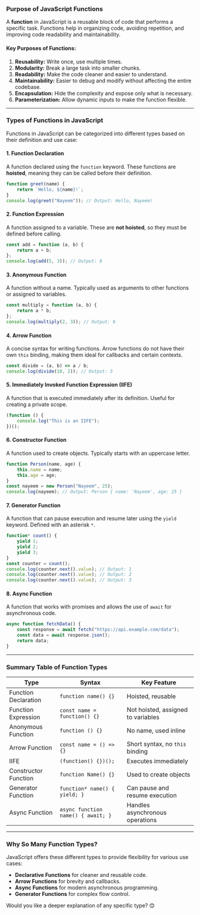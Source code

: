 ### **Purpose of JavaScript Functions**
A **function** in JavaScript is a reusable block of code that performs a specific task. Functions help in organizing code, avoiding repetition, and improving code readability and maintainability.

#### **Key Purposes of Functions:**
1. **Reusability:** Write once, use multiple times.
2. **Modularity:** Break a large task into smaller chunks.
3. **Readability:** Make the code cleaner and easier to understand.
4. **Maintainability:** Easier to debug and modify without affecting the entire codebase.
5. **Encapsulation:** Hide the complexity and expose only what is necessary.
6. **Parameterization:** Allow dynamic inputs to make the function flexible.

---

### **Types of Functions in JavaScript**
Functions in JavaScript can be categorized into different types based on their definition and use case:

#### **1. Function Declaration**
A function declared using the `function` keyword. These functions are **hoisted**, meaning they can be called before their definition.

```javascript
function greet(name) {
    return `Hello, ${name}!`;
}
console.log(greet("Nayeem")); // Output: Hello, Nayeem!
```

#### **2. Function Expression**
A function assigned to a variable. These are **not hoisted**, so they must be defined before calling.

```javascript
const add = function (a, b) {
    return a + b;
};
console.log(add(5, 3)); // Output: 8
```

#### **3. Anonymous Function**
A function without a name. Typically used as arguments to other functions or assigned to variables.

```javascript
const multiply = function (a, b) {
    return a * b;
};
console.log(multiply(2, 3)); // Output: 6
```

#### **4. Arrow Function**
A concise syntax for writing functions. Arrow functions do not have their own `this` binding, making them ideal for callbacks and certain contexts.

```javascript
const divide = (a, b) => a / b;
console.log(divide(10, 2)); // Output: 5
```

#### **5. Immediately Invoked Function Expression (IIFE)**
A function that is executed immediately after its definition. Useful for creating a private scope.

```javascript
(function () {
    console.log("This is an IIFE");
})();
```

#### **6. Constructor Function**
A function used to create objects. Typically starts with an uppercase letter.

```javascript
function Person(name, age) {
    this.name = name;
    this.age = age;
}
const nayeem = new Person("Nayeem", 25);
console.log(nayeem); // Output: Person { name: 'Nayeem', age: 25 }
```

#### **7. Generator Function**
A function that can pause execution and resume later using the `yield` keyword. Defined with an asterisk `*`.

```javascript
function* count() {
    yield 1;
    yield 2;
    yield 3;
}
const counter = count();
console.log(counter.next().value); // Output: 1
console.log(counter.next().value); // Output: 2
console.log(counter.next().value); // Output: 3
```

#### **8. Async Function**
A function that works with promises and allows the use of `await` for asynchronous code.

```javascript
async function fetchData() {
    const response = await fetch("https://api.example.com/data");
    const data = await response.json();
    return data;
}
```

---

### **Summary Table of Function Types**

| **Type**                | **Syntax**                                         | **Key Feature**                          |
|-------------------------|---------------------------------------------------|------------------------------------------|
| Function Declaration    | `function name() {}`                              | Hoisted, reusable                        |
| Function Expression     | `const name = function() {}`                      | Not hoisted, assigned to variables       |
| Anonymous Function      | `function () {}`                                  | No name, used inline                     |
| Arrow Function          | `const name = () => {}`                           | Short syntax, no `this` binding          |
| IIFE                    | `(function() {})();`                              | Executes immediately                     |
| Constructor Function    | `function Name() {}`                              | Used to create objects                   |
| Generator Function      | `function* name() { yield; }`                     | Can pause and resume execution           |
| Async Function          | `async function name() { await; }`                | Handles asynchronous operations          |

---

### **Why So Many Function Types?**
JavaScript offers these different types to provide flexibility for various use cases:
- **Declarative Functions** for cleaner and reusable code.
- **Arrow Functions** for brevity and callbacks.
- **Async Functions** for modern asynchronous programming.
- **Generator Functions** for complex flow control.

Would you like a deeper explanation of any specific type? 😊